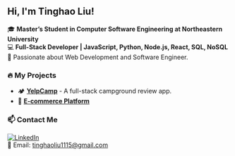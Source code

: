 ## Hi, I'm Tinghao Liu!

🎓 **Master’s Student in Computer Software Engineering at Northeastern University**  
💻 **Full-Stack Developer | JavaScript, Python, Node.js, React, SQL, NoSQL**  
🚀 Passionate about Web Development and Software Engineer.

### 🔥 My Projects
- 🏕 [**YelpCamp**](https://github.com/ting-haoliu/yelpcamp) - A full-stack campground review app.
- 🛒 [**E-commerce Platform**]([https://github.com/your-username/ecommerce](https://github.com/ting-haoliu/NEU-INFO6250-Web_Dev/tree/main/final))

### 📫 Contact Me
[![LinkedIn](https://img.shields.io/badge/LinkedIn-blue?logo=linkedin)](https://linkedin.com/in/tinghao-liu)  
📧 Email: tinghaoliu1115@gmail.com
